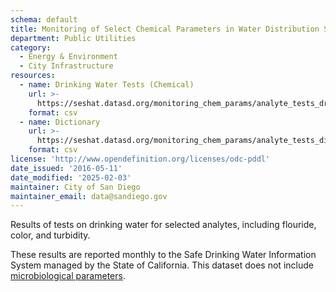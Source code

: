 ```yaml
---
schema: default
title: Monitoring of Select Chemical Parameters in Water Distribution System
department: Public Utilities
category:
  - Energy & Environment
  - City Infrastructure
resources:
  - name: Drinking Water Tests (Chemical)
    url: >-
      https://seshat.datasd.org/monitoring_chem_params/analyte_tests_drinking_water_datasd.csv
    format: csv
  - name: Dictionary
    url: >-
      https://seshat.datasd.org/monitoring_chem_params/analyte_tests_dictionary_datasd.csv
    format: csv
license: 'http://www.opendefinition.org/licenses/odc-pddl'
date_issued: '2016-05-11'
date_modified: '2025-02-03'
maintainer: City of San Diego
maintainer_email: data@sandiego.gov
---
```

Results of tests on drinking water for selected analytes, including flouride, color, and turbidity.
<!--more-->
These results are reported monthly to the Safe Drinking Water Information
System managed by the State of California. This dataset does not include
<a href="/datasets/monitoring-of-indicator-bacteria-in-drinking-water/" target="_blank" rel="noopener">microbiological parameters</a>.
